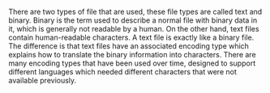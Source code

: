 There are two types of file that are used, these file types are called text and binary. Binary is the term used to describe a normal file with binary data in it, which is generally not readable by a human. On the other hand, text files contain human-readable characters.
A text file is exactly like a binary file. The difference is that text files have an associated encoding type which explains how to translate the binary information into characters.
There are many encoding types that have been used over time, designed to support different languages which needed different characters that were not available previously.

